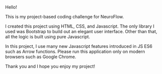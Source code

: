 Hello!

This is my project-based coding challenge for NeuroFlow.

I created this project using HTML, CSS, and Javascript. The only library I used was Bootstrap to build out an elegant user interface. Other than that, all the logic is built using pure Javascript.

In this project, I use many new Javascript features introduced in JS ES6 such as Arrow functions. Please run this application only on modern browsers such as Google Chrome.

Thank you and I hope you enjoy my project!